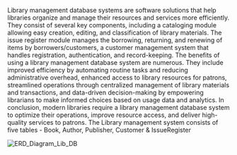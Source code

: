 Library management database systems are software solutions that help libraries organize and manage their resources and services more efficiently. They consist of several key components, including a cataloging module allowing easy creation, editing, and classification of library materials. The issue register module manages the borrowing, returning, and renewing of items by borrowers/customers, a customer management system that handles registration, authentication, and record-keeping. 
The benefits of using a library management database system are numerous. They include improved efficiency by automating routine tasks and reducing administrative overhead, enhanced access to library resources for patrons, streamlined operations through centralized management of library materials and transactions, and data-driven decision-making by empowering librarians to make informed choices based on usage data and analytics. 
In conclusion, modern libraries require a library management database system to optimize their operations, improve resource access, and deliver high-quality services to patrons.
The Library management system consists of five tables - Book, Author, Publisher, Customer & IssueRegister

![ERD_Diagram_Lib_DB](https://github.com/sandhyasingh0908/Library_DB/assets/159036199/66493c2b-888a-4649-a844-7f88b3f9c19c)
